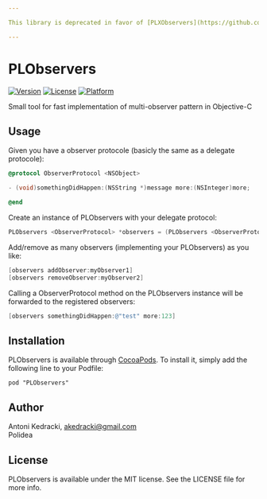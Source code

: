```yaml
---

This library is deprecated in favor of [PLXObservers](https://github.com/Polidea/PLXObservers)

---
```


# PLObservers
<!--
[![CI Status](http://img.shields.io/travis/Antoni Kedracki/PLObservers.svg?style=flat)](https://travis-ci.org/Antoni Kedracki/PLObservers)
-->
[![Version](https://img.shields.io/cocoapods/v/PLObservers.svg?style=flat)](http://cocoadocs.org/docsets/PLObservers)
[![License](https://img.shields.io/cocoapods/l/PLObservers.svg?style=flat)](http://cocoadocs.org/docsets/PLObservers)
[![Platform](https://img.shields.io/cocoapods/p/PLObservers.svg?style=flat)](http://cocoadocs.org/docsets/PLObservers)

Small tool for fast implementation of multi-observer pattern in Objective-C

## Usage
Given you have a observer protocole (basicly the same as a delegate protocole):

```Objective-C
@protocol ObserverProtocol <NSObject>

- (void)somethingDidHappen:(NSString *)message more:(NSInteger)more;

@end
```

Create an instance of PLObservers with your delegate protocol:

```Objective-C
PLObservers <ObserverProtocol> *observers = (PLObservers <ObserverProtocol>*)[[PLObservers alloc] initWithObserverProtocol:@protocol(ObserverProtocol)];
```

Add/remove as many observers (implementing your PLObservers) as you like: 

```Objective-C
[observers addObserver:myObserver1]
[observers removeObserver:myObserver2]
```    

Calling a ObserverProtocol method on the PLObservers instance will be forwarded to the registered observers:

```Objective-C
[observers somethingDidHappen:@"test" more:123] 
```

## Installation

PLObservers is available through [CocoaPods](http://cocoapods.org). To install
it, simply add the following line to your Podfile:

    pod "PLObservers"

## Author

Antoni Kedracki, akedracki@gmail.com  
Polidea

## License

PLObservers is available under the MIT license. See the LICENSE file for more info.

